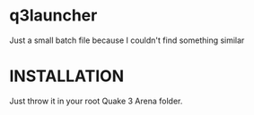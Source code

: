 # q3launcher
Just a small batch file because I couldn't find something similar

# INSTALLATION
Just throw it in your root Quake 3 Arena folder.
